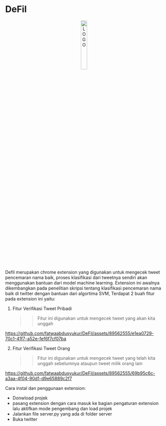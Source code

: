 # DeFil
<div align="center" style="border-bottom: 1px black;">
  <img src="https://github.com/fatwaabdusyukur/DeFil/assets/89562555/ae98439b-cfa3-4122-a718-bf2547b0f43a"
     alt="LOGO"
     style="width: 20%;" />
</div>


Defil merupakan chrome extension yang digunakan untuk mengecek tweet pencemaran nama baik, proses klasifikasi dari tweetnya sendiri akan menggunakan bantuan dari model machine learning. Extension ini awalnya dikembangkan pada penelitian skripsi tentang klasifikasi pencemaran nama baik di twitter dengan bantuan dari algortima SVM, Terdapat 2 buah fitur pada extension ini yaitu:

1. Fitur Verifikasi Tweet Pribadi
    >> Fitur ini digunakan untuk mengecek tweet yang akan kita unggah

  
    

https://github.com/fatwaabdusyukur/DeFil/assets/89562555/e1ea0729-70c1-41f7-a52e-fef6f7cf07ba


2. Fitur Verifikasi Tweet Orang
    >> Fitur ini digunakan untuk mengecek tweet yang telah kita unggah sebelumnya ataupun tweet milik orang lain

    
    

https://github.com/fatwaabdusyukur/DeFil/assets/89562555/69b95c6c-a3aa-4f04-90d1-d9e65889c2f7



Cara instal dan penggunaan extension:
- Donwload projek
- pasang extension dengan cara masuk ke bagian pengaturan extension lalu aktifkan mode pengembang dan load projek
- Jalankan file server.py yang ada di folder server
- Buka twitter
